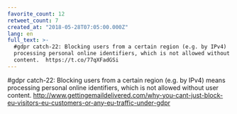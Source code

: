 ```yaml
---
favorite_count: 12
retweet_count: 7
created_at: "2018-05-28T07:05:00.000Z"
lang: en
full_text: >-
  #gdpr catch-22: Blocking users from a certain region (e.g. by IPv4)  means
  processing personal online identifiers, which is not allowed without user
  content.  https://t.co/77qXFadGSi
---
```


#gdpr catch-22: Blocking users from a certain region (e.g. by IPv4) means
processing personal online identifiers, which is not allowed without user
content.
<http://www.gettingemaildelivered.com/why-you-cant-just-block-eu-visitors-eu-customers-or-any-eu-traffic-under-gdpr>
